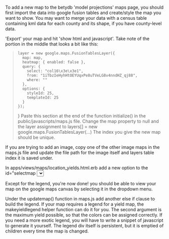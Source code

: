 To add a new map to the betydb 'model projections' maps page, you should first import the data into google fusion tables and create/style the map you want to show. You may want to merge your data with a census table containing kml data for each county and its shape, if you have county-level data.


'Export' your map and hit 'show html and javascript'. Take note of the portion in the middle that looks a bit like this:

>     layer = new google.maps.FusionTablesLayer({
>       map: map,
>       heatmap: { enabled: false },
>       query: {
>         select: "col16\x3e\x3e1",
>         from: "1iTbzIeHyhHtOEYUqxPe8uTVeLG8v4nndHZ_qj88",
>         where: ""
>       },
>       options: {
>         styleId: 25,
>         templateId: 25
>       }
>     });
>   }
Paste this section at the end of the function initialize() in the public/javascripts/maps.js file. Change the map property to null and the layer assignment to 
> layers[<some number>] = new google.maps.FusionTablesLayer(...)
The index you give the new map should be unique. 

If you are trying to add an image, copy one of the other image maps in the maps.js file and update the file path for the image itself and layers table index it is saved under. 

In apps/views/maps/location_yields.html.erb add a new option to the id="selectmap <select> tag. Set the value equal the index of your new map in the layers table. 

Except for the legend, you're now done! you should be able to view your map on the google maps canvas by selecting it in the dropdown menu.

Under the updatemap() function in maps.js add another else if clause to build the legend. If your map requires a legend for a yield map, the makeyieldlegend helper function can do it for you. The second argument is the maximum yield possible, so that the colors can be assigned correctly. If you need a more exotic legend, you will have to write a snippet of javascript to generate it yourself. The legend div itself is persistent, but it is emptied of children every time the map is changed. 
